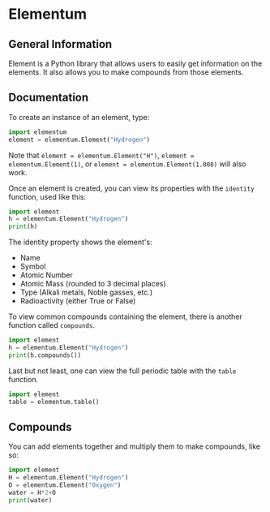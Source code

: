 # Elementum
## General Information
Element is a Python library that allows users to easily get information on the elements. It also allows you to make compounds from those elements.

## Documentation
To create an instance of an element, type:

```py
import elementum
element = elementum.Element("Hydrogen")
```

Note that `element = elementum.Element("H")`, `element = elementum.Element(1)`, or `element = elementum.Element(1.008)` will also work.

Once an element is created, you can view its properties with the `identity` function, used like this:

```py
import element
h = elementum.Element("Hydrogen")
print(h)
```

The identity property shows the element's:
- Name
- Symbol
- Atomic Number
- Atomic Mass (rounded to 3 decimal places)
- Type (Alkali metals, Noble gasses, etc.)
- Radioactivity (either True or False)

To view common compounds containing the element, there is another function called `compounds`.

```py
import element
h = elementum.Element("Hydrogen")
print(h.compounds())
```

Last but not least, one can view the full periodic table with the `table` function.

```py
import element
table = elementum.table()
```

## Compounds
You can add elements together and multiply them to make compounds, like so:

```py
import element
H = elementum.Element("Hydrogen")
O = elementum.Element("Oxygen")
water = H*2+O
print(water)
```